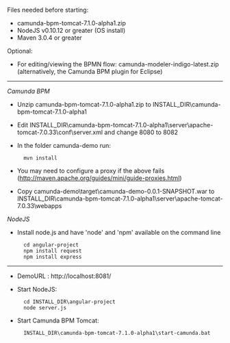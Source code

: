 Files needed before starting:

- camunda-bpm-tomcat-7.1.0-alpha1.zip
- NodeJS v0.10.12 or greater (OS install)
- Maven 3.0.4 or greater

Optional:

- For editing/viewing the BPMN flow: camunda-modeler-indigo-latest.zip (alternatively, the Camunda BPM plugin for Eclipse)
---

*Camunda BPM*

- Unzip camunda-bpm-tomcat-7.1.0-alpha1.zip to INSTALL_DIR\camunda-bpm-tomcat-7.1.0-alpha1
- Edit INSTALL_DIR\camunda-bpm-tomcat-7.1.0-alpha1\server\apache-tomcat-7.0.33\conf\server.xml and change 8080 to 8082
- In the folder camunda-demo run:

		mvn install

- You may need to configure a proxy if the above fails (http://maven.apache.org/guides/mini/guide-proxies.html)

- Copy camunda-demo\target\camunda-demo-0.0.1-SNAPSHOT.war to INSTALL_DIR\camunda-bpm-tomcat-7.1.0-alpha1\server\apache-tomcat-7.0.33\webapps

*NodeJS*

- Install node.js and have 'node' and 'npm' available on the command line

		cd angular-project
		npm install request
		npm install express	
---

- DemoURL : http://localhost:8081/
		
- Start NodeJS:

		cd INSTALL_DIR\angular-project
		node server.js
		
- Start Camunda BPM Tomcat:

		INSTALL_DIR\camunda-bpm-tomcat-7.1.0-alpha1\start-camunda.bat